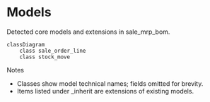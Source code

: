 # Models

Detected core models and extensions in sale_mrp_bom.

```mermaid
classDiagram
    class sale_order_line
    class stock_move
```

Notes
- Classes show model technical names; fields omitted for brevity.
- Items listed under _inherit are extensions of existing models.
